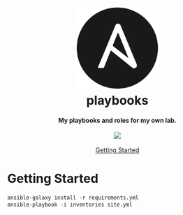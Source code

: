 <h1 align="center">
  <br><img src="project-logo.svg" height="192px">
  <br>
  playbooks
  <br>
</h1>

<h4 align="center">My playbooks and roles for my own lab.</h4>

<p align="center">
  <a href="https://github.com/damoun/playbooks/actions/workflows/lint.yml">
      <img src="https://github.com/damoun/playbooks/actions/workflows/lint.yml/badge.svg">
  </a>
</p>

<p align="center">
  <a href="#getting-started">Getting Started</a>
</p>

# Getting Started

```
ansible-galaxy install -r requirements.yml
ansible-playbook -i inventories site.yml
```
